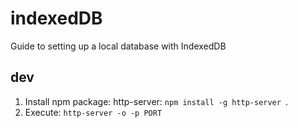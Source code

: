# indexedDB

Guide to setting up a local database with IndexedDB

## dev

1. Install npm package: http-server: `npm install -g http-server `.
2. Execute: `http-server -o -p PORT`
